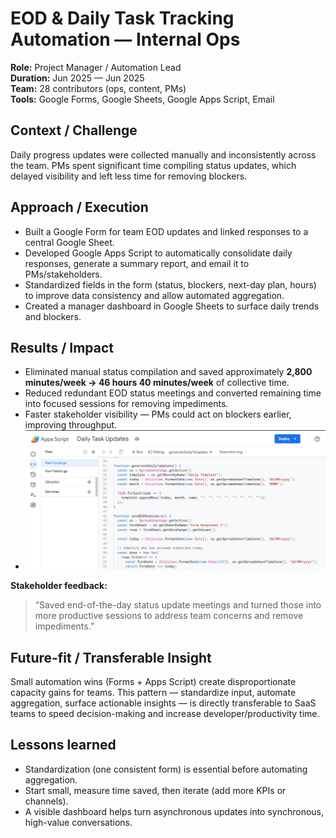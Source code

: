 # EOD & Daily Task Tracking Automation — Internal Ops

**Role:** Project Manager / Automation Lead  
**Duration:** Jun 2025 — Jun 2025  
**Team:** 28 contributors (ops, content, PMs)  
**Tools:** Google Forms, Google Sheets, Google Apps Script, Email

## Context / Challenge
Daily progress updates were collected manually and inconsistently across the team. PMs spent significant time compiling status updates, which delayed visibility and left less time for removing blockers.

## Approach / Execution
- Built a Google Form for team EOD updates and linked responses to a central Google Sheet.  
- Developed Google Apps Script to automatically consolidate daily responses, generate a summary report, and email it to PMs/stakeholders.  
- Standardized fields in the form (status, blockers, next-day plan, hours) to improve data consistency and allow automated aggregation.  
- Created a manager dashboard in Google Sheets to surface daily trends and blockers.

## Results / Impact
- Eliminated manual status compilation and saved approximately **2,800 minutes/week → 46 hours 40 minutes/week** of collective time.  
- Reduced redundant EOD status meetings and converted remaining time into focused sessions for removing impediments.  
- Faster stakeholder visibility — PMs could act on blockers earlier, improving throughput.
- ![EOD Automation Script](../assets/eod-script.png)

**Stakeholder feedback:**  
> “Saved end-of-the-day status update meetings and turned those into more productive sessions to address team concerns and remove impediments.”

## Future-fit / Transferable Insight
Small automation wins (Forms + Apps Script) create disproportionate capacity gains for teams. This pattern — standardize input, automate aggregation, surface actionable insights — is directly transferable to SaaS teams to speed decision-making and increase developer/productivity time.

## Lessons learned
- Standardization (one consistent form) is essential before automating aggregation.  
- Start small, measure time saved, then iterate (add more KPIs or channels).  
- A visible dashboard helps turn asynchronous updates into synchronous, high-value conversations.
